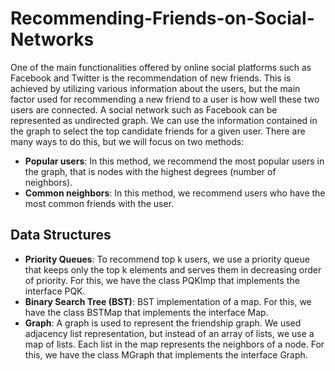 # Recommending-Friends-on-Social-Networks
One of the main functionalities offered by online social platforms such as Facebook and Twitter is the recommendation of new friends. This is achieved by utilizing various information about the users, but the main factor used for recommending a new friend to a user is how well these two users are connected. A social network such as Facebook can be represented as undirected graph. We can use the information contained in the graph to select the top candidate friends for a given user. There are many ways to do this, but we will focus on two methods:
- **Popular users**: In this method, we recommend the most popular users in the graph, that is nodes with the highest degrees (number of neighbors).
- **Common neighbors**: In this method, we recommend users who have the most common friends with the user.

## Data Structures
- **Priority Queues**: To recommend top k users, we use a priority queue that keeps only the top k elements and serves them in decreasing order of priority. For this, we have the class PQKImp that implements the interface PQK.
- **Binary Search Tree (BST)**: BST implementation of a map. For this, we have the class BSTMap that implements the interface Map.
- **Graph**: A graph is used to represent the friendship graph. We used adjacency list representation, but instead of an array of lists, we use a map of lists. Each list in the map represents the neighbors of a node. For this, we have the class MGraph that implements the interface Graph. 
